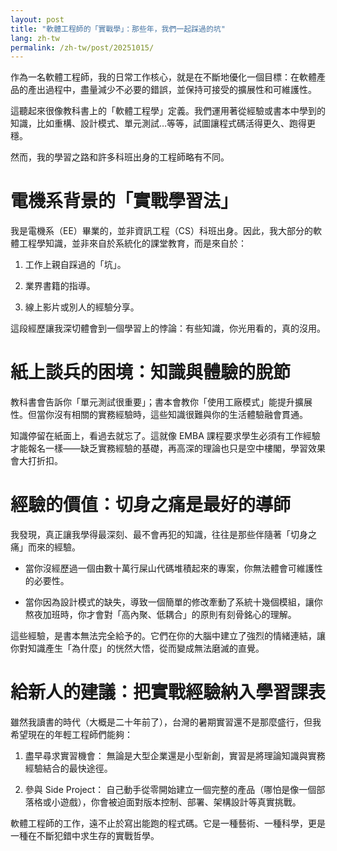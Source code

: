 ```yaml
---
layout: post
title: "軟體工程師的「實戰學」：那些年，我們一起踩過的坑"
lang: zh-tw
permalink: /zh-tw/post/20251015/
---
```

作為一名軟體工程師，我的日常工作核心，就是在不斷地優化一個目標：在軟體產品的產出過程中，盡量減少不必要的錯誤，並保持可接受的擴展性和可維護性。

這聽起來很像教科書上的「軟體工程學」定義。我們運用著從經驗或書本中學到的知識，比如重構、設計模式、單元測試…等等，試圖讓程式碼活得更久、跑得更穩。

然而，我的學習之路和許多科班出身的工程師略有不同。

# 電機系背景的「實戰學習法」

我是電機系（EE）畢業的，並非資訊工程（CS）科班出身。因此，我大部分的軟體工程學知識，並非來自於系統化的課堂教育，而是來自於：

1. 工作上親自踩過的「坑」。

2. 業界書籍的指導。

3. 線上影片或別人的經驗分享。

這段經歷讓我深切體會到一個學習上的悖論：有些知識，你光用看的，真的沒用。

# 紙上談兵的困境：知識與體驗的脫節

教科書會告訴你「單元測試很重要」；書本會教你「使用工廠模式」能提升擴展性。但當你沒有相關的實務經驗時，這些知識很難與你的生活體驗融會貫通。

知識停留在紙面上，看過去就忘了。這就像 EMBA 課程要求學生必須有工作經驗才能報名一樣——缺乏實務經驗的基礎，再高深的理論也只是空中樓閣，學習效果會大打折扣。

# 經驗的價值：切身之痛是最好的導師

我發現，真正讓我學得最深刻、最不會再犯的知識，往往是那些伴隨著「切身之痛」而來的經驗。

* 當你沒經歷過一個由數十萬行屎山代碼堆積起來的專案，你無法體會可維護性的必要性。

* 當你因為設計模式的缺失，導致一個簡單的修改牽動了系統十幾個模組，讓你熬夜加班時，你才會對「高內聚、低耦合」的原則有刻骨銘心的理解。

這些經驗，是書本無法完全給予的。它們在你的大腦中建立了強烈的情緒連結，讓你對知識產生「為什麼」的恍然大悟，從而變成無法磨滅的直覺。

# 給新人的建議：把實戰經驗納入學習課表

雖然我讀書的時代（大概是二十年前了），台灣的暑期實習還不是那麼盛行，但我希望現在的年輕工程師們能夠：

1. 盡早尋求實習機會： 無論是大型企業還是小型新創，實習是將理論知識與實務經驗結合的最快途徑。

2. 參與 Side Project： 自己動手從零開始建立一個完整的產品（哪怕是像一個部落格或小遊戲），你會被迫面對版本控制、部署、架構設計等真實挑戰。

軟體工程師的工作，遠不止於寫出能跑的程式碼。它是一種藝術、一種科學，更是一種在不斷犯錯中求生存的實戰哲學。

